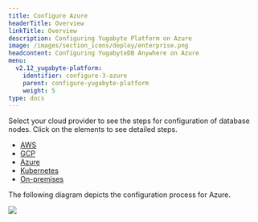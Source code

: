 ```yaml
---
title: Configure Azure
headerTitle: Overview
linkTitle: Overview
description: Configuring Yugabyte Platform on Azure
image: /images/section_icons/deploy/enterprise.png
headcontent: Configuring YugabyteDB Anywhere on Azure
menu:
  v2.12_yugabyte-platform:
    identifier: configure-3-azure
    parent: configure-yugabyte-platform
    weight: 5
type: docs
---
```


Select your cloud provider to see the steps for configuration of database nodes. Click on the elements to see detailed steps.

<ul class="nav nav-tabs-alt nav-tabs-yb" data-target="operating-system">

  <li>
    <a href="../aws" class="nav-link">
      <i class="fa-brands fa-aws"></i>
      AWS
    </a>
  </li>

  <li>
    <a href="../gcp" class="nav-link">
      <i class="fa-brands fa-google" aria-hidden="true"></i>
      GCP
    </a>
  </li>

  <li>
    <a href="../azure" class="nav-link active">
      <i class="fa-brands fa-windows" aria-hidden="true"></i>
      Azure
    </a>
  </li>

  <li>
    <a href="../kubernetes" class="nav-link">
      <i class="fa-solid fa-cubes" aria-hidden="true"></i>
      Kubernetes
    </a>
  </li>

  <li>
    <a href="../onprem" class="nav-link">
      <i class="fa-solid fa-building"></i>
      On-premises
    </a>
  </li>

</ul>

The following diagram depicts the configuration process for Azure.

<div class="image-with-map">
<img src="/images/ee/flowchart/yb-configure-azure.png" usemap="#image-map">

<map name="image-map">
    <area alt="Create admin user" title="Create admin user" href="../../create-admin-user/" coords="289,259,611,316" shape="rect" style="top:27%; left:31%; width:38%; height:6%;">
    <area alt="Configure Azure" title="Configure Azure" href="../../set-up-cloud-provider/azure/" coords="264,368,624,423" shape="rect" style="top: 38%; left: 29%; width: 42%; height: 7%;">
    <area alt="Azure provider - pre reqs" title="AWS provider - pre reqs" href="../../set-up-cloud-provider/azure/#prerequisites" coords="224,474,674,649" shape="rect" style=" width: 50%; height: 19%; top: 49.3%; left: 25%; ">
    <area alt="Azure provider - configure cloud provider" title="AWS provider - configure cloud provider" href="../../set-up-cloud-provider/azure/#configure-azure" coords="302,703,602,793" shape="rect" style=" width: 34%; height: 10%; top: 73%; left: 33%; ">
</map>
</div>
